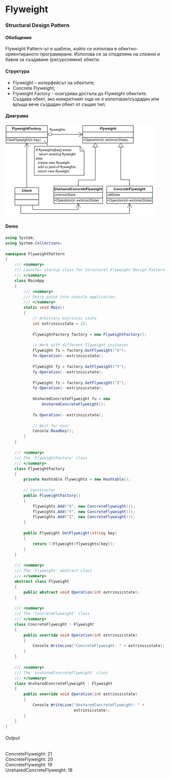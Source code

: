 # Flyweight
### Structural Design Pattern

#### Обобщение
Flyweight Pattern-ът е шаблон, който се използва в обектно-ориентираното програмиране. Използва се за споделяне на сложни и бавни за създаване (ресурсоемки) обекти.

#### Структура
* Flyweight – интерфейсът на обектите;
* Concrete Flyweight;
* Flyweight Factory - осигурява достъпа до Flyweight обектите. Създава обект, ако конкретният още не е използван/създаден или връща вече създаден обект от същия тип;

#### Диаграма  
![pattern structure](../Images/flyweight-diagram.gif)

#### Demo
~~~c#
using System;
using System.Collections;

namespace FlyweightPattern
{
    /// <summary>
    /// Launcher startup class for Structural Flyweight Design Pattern.
    /// </summary>
    class MainApp
    {
        /// <summary>
        /// Entry point into console application.
        /// </summary>
        static void Main()
        {
            // Arbitrary extrinsic state
            int extrinsicstate = 22;

            FlyweightFactory factory = new FlyweightFactory();

            // Work with different flyweight instances
            Flyweight fx = factory.GetFlyweight("X");
            fx.Operation(--extrinsicstate);

            Flyweight fy = factory.GetFlyweight("Y");
            fy.Operation(--extrinsicstate);

            Flyweight fz = factory.GetFlyweight("Z");
            fz.Operation(--extrinsicstate);

            UnsharedConcreteFlyweight fu = new
                UnsharedConcreteFlyweight();

            fu.Operation(--extrinsicstate);

            // Wait for user
            Console.ReadKey();
        }
    }

    /// <summary>
    /// The 'FlyweightFactory' class
    /// </summary>
    class FlyweightFactory
    {
        private Hashtable flyweights = new Hashtable();

        // Constructor
        public FlyweightFactory()
        {
            flyweights.Add("X", new ConcreteFlyweight());
            flyweights.Add("Y", new ConcreteFlyweight());
            flyweights.Add("Z", new ConcreteFlyweight());
        }

        public Flyweight GetFlyweight(string key)
        {
            return ((Flyweight)flyweights[key]);
        }
    }

    /// <summary>
    /// The 'Flyweight' abstract class
    /// </summary>
    abstract class Flyweight
    {
        public abstract void Operation(int extrinsicstate);
    }

    /// <summary>
    /// The 'ConcreteFlyweight' class
    /// </summary>
    class ConcreteFlyweight : Flyweight
    {
        public override void Operation(int extrinsicstate)
        {
            Console.WriteLine("ConcreteFlyweight: " + extrinsicstate);
        }
    }

    /// <summary>
    /// The 'UnsharedConcreteFlyweight' class
    /// </summary>
    class UnsharedConcreteFlyweight : Flyweight
    {
        public override void Operation(int extrinsicstate)
        {
            Console.WriteLine("UnsharedConcreteFlyweight: " +
                              extrinsicstate);
        }
    }
}
~~~

###### Output
ConcreteFlyweight: 21  
ConcreteFlyweight: 20  
ConcreteFlyweight: 19  
UnsharedConcreteFlyweight: 18  
